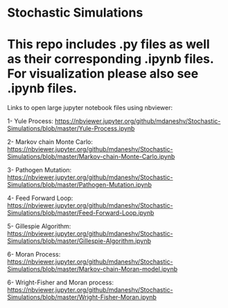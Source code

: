 # Stochastic Simulations
# This repo includes .py files as well as their corresponding .ipynb files. For visualization please also see .ipynb files. 

Links to open large jupyter notebook files using nbviewer:

1- Yule Process: https://nbviewer.jupyter.org/github/mdaneshv/Stochastic-Simulations/blob/master/Yule-Process.ipynb

2- Markov chain Monte Carlo: https://nbviewer.jupyter.org/github/mdaneshv/Stochastic-Simulations/blob/master/Markov-chain-Monte-Carlo.ipynb

3- Pathogen Mutation: https://nbviewer.jupyter.org/github/mdaneshv/Stochastic-Simulations/blob/master/Pathogen-Mutation.ipynb

4- Feed Forward Loop: https://nbviewer.jupyter.org/github/mdaneshv/Stochastic-Simulations/blob/master/Feed-Forward-Loop.ipynb

5- Gillespie Algorithm: https://nbviewer.jupyter.org/github/mdaneshv/Stochastic-Simulations/blob/master/Gillespie-Algorithm.ipynb

6- Moran Process: https://nbviewer.jupyter.org/github/mdaneshv/Stochastic-Simulations/blob/master/Markov-chain-Moran-model.ipynb

6- Wright-Fisher and Moran process: https://nbviewer.jupyter.org/github/mdaneshv/Stochastic-Simulations/blob/master/Wright-Fisher-Moran.ipynb

